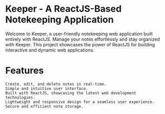 # Keeper - A ReactJS-Based Notekeeping Application

Welcome to Keeper, a user-friendly notekeeping web application built entirely with ReactJS. Manage your notes effortlessly and stay organized with Keeper. This project showcases the power of ReactJS for building interactive and dynamic web applications.
# Features

    Create, edit, and delete notes in real-time.
    Simple and intuitive user interface.
    Built with ReactJS, showcasing the latest web development technologies.
    Lightweight and responsive design for a seamless user experience.
    Secure and efficient note storage.
